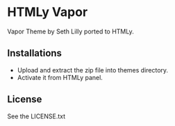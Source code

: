 # HTMLy Vapor
Vapor Theme by Seth Lilly ported to HTMLy.

## Installations 
 -  Upload and extract the zip file into themes directory.
 -  Activate it from HTMLy panel.

## License

See the LICENSE.txt
